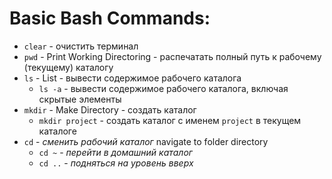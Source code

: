 # Basic Bash Commands:

* `clear` - очистить терминал
* `pwd` - Print Working Directoring - распечатать полный путь к рабочему (текущему) каталогу
* `ls` - List - вывести содержимое рабочего каталога
    * `ls -a` - вывести содержимое рабочего каталога, включая скрытые элементы
* `mkdir` - Make Directory - создать каталог
    * `mkdir project` - создать каталог с именем `project` в текущем каталоге
* `cd` - _сменить рабочий каталог_ navigate to folder directory
    * `cd ~` - _перейти в домашний каталог_ 
    * `cd ..` - _подняться на уровень вверх_
